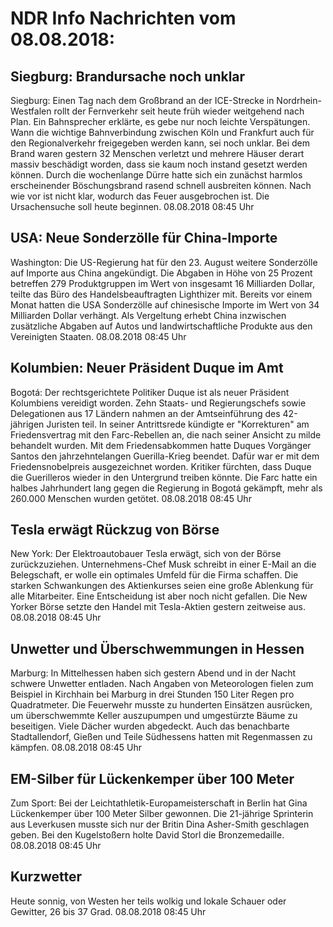# NDR Info Nachrichten vom 08.08.2018:


## Siegburg: Brandursache noch unklar
Siegburg: Einen Tag nach dem Großbrand an der ICE-Strecke in Nordrhein-Westfalen rollt der Fernverkehr seit heute früh wieder weitgehend nach Plan. Ein Bahnsprecher erklärte, es gebe nur noch leichte Verspätungen. Wann die wichtige Bahnverbindung zwischen Köln und Frankfurt auch für den Regionalverkehr freigegeben werden kann, sei noch unklar. Bei dem Brand waren gestern 32 Menschen verletzt und mehrere Häuser derart massiv beschädigt worden, dass sie kaum noch instand gesetzt werden können. Durch die wochenlange Dürre hatte sich ein zunächst harmlos erscheinender Böschungsbrand rasend schnell ausbreiten können. Nach wie vor ist nicht klar, wodurch das Feuer ausgebrochen ist. Die Ursachensuche soll heute beginnen. 08.08.2018 08:45 Uhr 

## USA: Neue Sonderzölle für China-Importe
Washington: Die US-Regierung hat für den 23. August weitere Sonderzölle auf Importe aus China angekündigt. Die Abgaben in Höhe von 25 Prozent betreffen 279 Produktgruppen im Wert von insgesamt 16 Milliarden Dollar, teilte das Büro des Handelsbeauftragten Lighthizer mit. Bereits vor einem Monat hatten die USA Sonderzölle auf chinesische Importe im Wert von 34 Milliarden Dollar verhängt. Als Vergeltung erhebt China inzwischen zusätzliche Abgaben auf Autos und landwirtschaftliche Produkte aus den Vereinigten Staaten. 08.08.2018 08:45 Uhr 

## Kolumbien: Neuer Präsident Duque im Amt
Bogotá: 	Der rechtsgerichtete Politiker Duque ist als neuer Präsident Kolumbiens vereidigt worden. Zehn Staats- und Regierungschefs sowie Delegationen aus 17 Ländern nahmen an der Amtseinführung des 42-jährigen Juristen teil. In seiner Antrittsrede kündigte er "Korrekturen" am Friedensvertrag mit den Farc-Rebellen an, die nach seiner Ansicht zu milde behandelt wurden. Mit dem Friedensabkommen hatte Duques Vorgänger Santos den jahrzehntelangen Guerilla-Krieg beendet. Dafür war er mit dem Friedensnobelpreis ausgezeichnet worden. Kritiker fürchten, dass Duque die Guerilleros wieder in den Untergrund treiben könnte. Die Farc hatte ein halbes Jahrhundert lang gegen die Regierung in Bogotá gekämpft, mehr als 260.000 Menschen wurden getötet. 08.08.2018 08:45 Uhr 

## Tesla erwägt Rückzug von Börse
New York:	Der Elektroautobauer Tesla erwägt, sich von der Börse zurückzuziehen. Unternehmens-Chef Musk schreibt in einer E-Mail an die Belegschaft, er wolle ein optimales Umfeld für die Firma schaffen. Die starken Schwankungen des Aktienkurses seien eine große Ablenkung für alle Mitarbeiter. Eine Entscheidung ist aber noch nicht gefallen. Die New Yorker Börse setzte den Handel mit Tesla-Aktien gestern zeitweise aus. 08.08.2018 08:45 Uhr 

## Unwetter und Überschwemmungen in Hessen
Marburg: In Mittelhessen haben sich gestern Abend und in der Nacht schwere Unwetter entladen. Nach Angaben von Meteorologen fielen zum Beispiel in Kirchhain bei Marburg in drei Stunden 150 Liter Regen pro Quadratmeter. Die Feuerwehr musste zu hunderten Einsätzen ausrücken, um überschwemmte Keller auszupumpen und umgestürzte Bäume zu beseitigen. Viele Dächer wurden abgedeckt. Auch das benachbarte Stadtallendorf, Gießen und Teile Südhessens hatten mit Regenmassen zu kämpfen. 08.08.2018 08:45 Uhr 

## EM-Silber für Lückenkemper über 100 Meter
Zum Sport: Bei der Leichtathletik-Europameisterschaft in Berlin hat Gina Lückenkemper über 100 Meter Silber gewonnen. Die 21-jährige Sprinterin aus Leverkusen musste sich nur der Britin Dina Asher-Smith geschlagen geben. Bei den Kugelstoßern holte David Storl die Bronzemedaille. 08.08.2018 08:45 Uhr 

## Kurzwetter
Heute sonnig, von Westen her teils wolkig und lokale Schauer oder Gewitter, 26 bis 37 Grad. 08.08.2018 08:45 Uhr 
